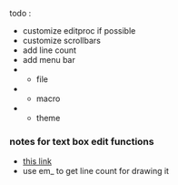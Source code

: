 todo :
- customize editproc if possible
- customize scrollbars
- add line count
- add menu bar
- - file
- - macro
- - theme

### notes for text box edit functions
- [this link](https://learn.microsoft.com/en-us/windows/win32/controls/use-a-multiline-edit-control)
- use em_ to get line count for drawing it